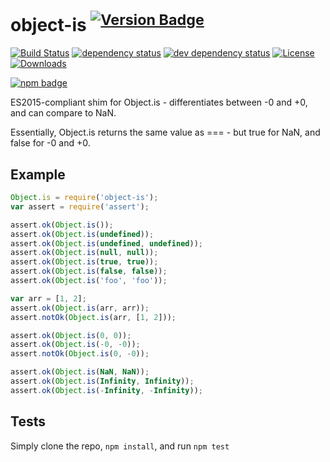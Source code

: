 # object-is <sup>[![Version Badge][2]][1]</sup>

[![Build Status][3]][4]
[![dependency status][5]][6]
[![dev dependency status][7]][8]
[![License][license-image]][license-url]
[![Downloads][downloads-image]][downloads-url]

[![npm badge][11]][1]

ES2015-compliant shim for Object.is - differentiates between -0 and +0, and can compare to NaN.

Essentially, Object.is returns the same value as === - but true for NaN, and false for -0 and +0.

## Example

```js
Object.is = require('object-is');
var assert = require('assert');

assert.ok(Object.is());
assert.ok(Object.is(undefined));
assert.ok(Object.is(undefined, undefined));
assert.ok(Object.is(null, null));
assert.ok(Object.is(true, true));
assert.ok(Object.is(false, false));
assert.ok(Object.is('foo', 'foo'));

var arr = [1, 2];
assert.ok(Object.is(arr, arr));
assert.notOk(Object.is(arr, [1, 2]));

assert.ok(Object.is(0, 0));
assert.ok(Object.is(-0, -0));
assert.notOk(Object.is(0, -0));

assert.ok(Object.is(NaN, NaN));
assert.ok(Object.is(Infinity, Infinity));
assert.ok(Object.is(-Infinity, -Infinity));
```

## Tests

Simply clone the repo, `npm install`, and run `npm test`

[1]: https://npmjs.org/package/object-is

[2]: http://versionbadg.es/es-shims/object-is.svg

[3]: https://travis-ci.org/es-shims/object-is.svg

[4]: https://travis-ci.org/es-shims/object-is

[5]: https://david-dm.org/es-shims/object-is.svg

[6]: https://david-dm.org/es-shims/object-is

[7]: https://david-dm.org/es-shims/object-is/dev-status.svg

[8]: https://david-dm.org/es-shims/object-is#info=devDependencies

[11]: https://nodei.co/npm/object-is.png?downloads=true&stars=true

[license-image]: http://img.shields.io/npm/l/object-is.svg

[license-url]: LICENSE

[downloads-image]: http://img.shields.io/npm/dm/object-is.svg

[downloads-url]: http://npm-stat.com/charts.html?package=object-is

